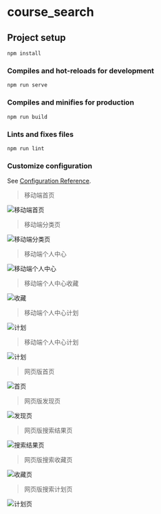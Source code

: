 # course_search

## Project setup
```
npm install
```

### Compiles and hot-reloads for development
```
npm run serve
```

### Compiles and minifies for production
```
npm run build
```

### Lints and fixes files
```
npm run lint
```

### Customize configuration
See [Configuration Reference](https://cli.vuejs.org/config/).

>移动端首页

![移动端首页](https://raw.githubusercontent.com/yewanting/CourseSearch/vuetify/img/appHome.png)

>移动端分类页

![移动端分类页](https://raw.githubusercontent.com/yewanting/CourseSearch/vuetify/img/appDiscovery.png)

>移动端个人中心

![移动端个人中心](https://raw.githubusercontent.com/yewanting/CourseSearch/vuetify/img/appCenter.png)

>移动端个人中心收藏

![收藏](https://raw.githubusercontent.com/yewanting/CourseSearch/vuetify/img/appStar.png)

>移动端个人中心计划

![计划](https://raw.githubusercontent.com/yewanting/CourseSearch/vuetify/img/appPlan1.png)

>移动端个人中心计划

![计划](https://raw.githubusercontent.com/yewanting/CourseSearch/vuetify/img/appPlan2.png)

>网页版首页

![首页](https://raw.githubusercontent.com/yewanting/CourseSearch/vuetify/img/home.png)

>网页版发现页

![发现页](https://raw.githubusercontent.com/yewanting/CourseSearch/vuetify/img/discovery.png)

>网页版搜索结果页

![搜索结果页](https://raw.githubusercontent.com/yewanting/CourseSearch/vuetify/img/search.png)

>网页版搜索收藏页

![收藏页](https://raw.githubusercontent.com/yewanting/CourseSearch/vuetify/img/star.png)

>网页版搜索计划页

![计划页](https://raw.githubusercontent.com/yewanting/CourseSearch/vuetify/img/plan.png)



